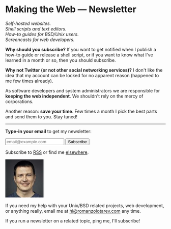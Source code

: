 # Making the Web &mdash; Newsletter

_Self-hosted websites.<br>
Shell scripts and text editors.<br>
How-to guides for BSD/Unix users.<br>
Screencasts for web developers._

**Why should you subscribe?** If you want to get notified when I
publish a how-to guide or release a shell script, or if you want
to know what I've learned in a month or so, then you should subscribe.

**Why not Twitter (or not other social networking services)?** I
don't like the idea that my account can be locked for no apparent
reason (happened to me few times already).

As software developers and system administrators we are responsible
for **keeping the web independent**. We shouldn't rely on the mercy of
corporations.

Another reason: **save your time**. Few times a month I pick the
best parts and send them to you. Stay tuned!

---

**Type-in your email** to get my newsletter:

<form method="post" action="https://tinyletter.com/romanzolotarev">
<input class="email" name="email" type="email" placeholder="email@example.com">
<button class="button" type="submit">Subscribe</button>
</form>

Subscribe to [RSS](https://www.romanzolotarev.com/rss.xml)
or find me [elsewhere](elsewhere.html).

<a href="https://www.romanzolotarev.com/"
  class="h-card"><img src="avatar120.jpeg" class="avatar"></a>

If you need my help with your Unix/BSD related projects, web
development, or anything really, email me at <hi@romanzolotarev.com>
any time.<br>

If you run a newsletter on a related topic, ping me, I'll subscribe!
